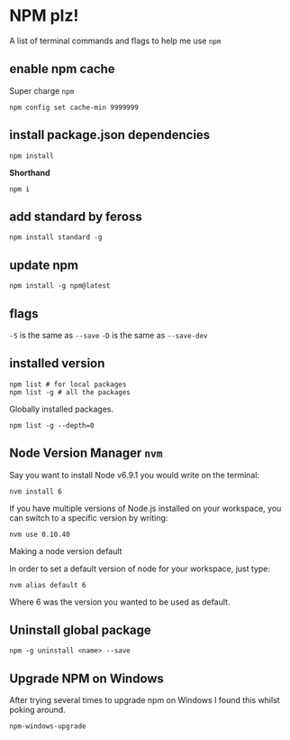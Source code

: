 # NPM plz!

A list of terminal commands and flags to help me use `npm` 

## enable npm cache

Super charge `npm`

```shell
npm config set cache-min 9999999
```

## install package.json dependencies 

```shell
npm install
```

**Shorthand**

```shell
npm i
```

## add standard by feross

```shell
npm install standard -g
```

## update npm

```shell
npm install -g npm@latest
```

## flags

`-S` is the same as `--save`
`-D` is the same as `--save-dev`

## installed version

```shell
npm list # for local packages 
npm list -g # all the packages
```

Globally installed packages.

```shell
npm list -g --depth=0
```

## Node Version Manager `nvm`

Say you want to install Node v6.9.1 you would write on the terminal:

```shell
nvm install 6
```

If you have multiple versions of Node.js installed on your workspace, you can switch to a specific version by writing:

```shell
nvm use 0.10.40
```

Making a node version default

In order to set a default version of node for your workspace, just type:

```shell
nvm alias default 6
```

Where 6 was the version you wanted to be used as default.

## Uninstall global package

```shell
npm -g uninstall <name> --save
```

## Upgrade NPM on Windows

After trying several times to upgrade npm on Windows I found this whilst poking around.

```shell
npm-windows-upgrade
```


